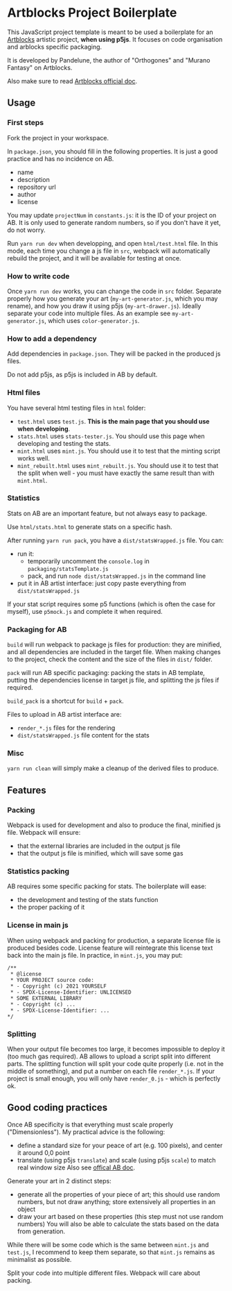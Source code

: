 # Artblocks Project Boilerplate

This JavaScript project template is meant to be used a boilerplate for an [Artblocks](https://www.artblocks.io/) artistic project, **when using p5js**.
It focuses on code organisation and arblocks specific packaging.

It is developed by Pandelune, the author of "Orthogones" and "Murano Fantasy" on Artblocks.

Also make sure to read [Artblocks official doc](https://github.com/ArtBlocks/artblocks-docs).


## Usage

### First steps

Fork the project in your workspace.

In `package.json`, you should fill in the following properties. It is just a good practice and has no incidence on AB.
- name
- description
- repository url
- author
- license

You may update `projectNum` in `constants.js`: it is the ID of your project on AB. It is only used to generate random numbers, so if you don't have it yet, do not worry.

Run `yarn run dev` when developping, and open `html/test.html` file.
In this mode, each time you change a js file in `src`, webpack will automatically rebuild the project, and it will be available for testing at once.

### How to write code

Once `yarn run dev` works, you can change the code in `src` folder.
Separate properly how you generate your art (`my-art-generator.js`, which you may rename), and how you draw it using p5js (`my-art-drawer.js`).
Ideally separate your code into multiple files. As an example see `my-art-generator.js`, which uses `color-generator.js`.


### How to add a dependency

Add dependencies in `package.json`. They will be packed in the produced js files.

Do not add p5js, as p5js is included in AB by default.


### Html files

You have several html testing files in `html` folder:
- `test.html` uses `test.js`. **This is the main page that you should use when developing**.
- `stats.html` uses `stats-tester.js`. You should use this page when developing and testing the stats.
- `mint.html` uses `mint.js`. You should use it to test that the minting script works well.
- `mint_rebuilt.html` uses `mint_rebuilt.js`. You should use it to test that the split when well - you must have exactly the same result than with `mint.html`.


### Statistics

Stats on AB are an important feature, but not always easy to package.

Use `html/stats.html` to generate stats on a specific hash.

After running `yarn run pack`, you have a `dist/statsWrapped.js` file. You can:
- run it: 
  - temporarily uncomment the `console.log` in `packaging/statsTemplate.js`
  - pack, and run `node dist/statsWrapped.js` in the command line
- put it in AB artist interface: just copy paste everything from `dist/statsWrapped.js`

If your stat script requires some p5 functions (which is often the case for myself), use `p5mock.js` and complete it when required.


### Packaging for AB

`build` will run webpack to package js files for production: they are minified, and all dependencies are included in the target file.
When making changes to the project, check the content and the size of the files in `dist/` folder.

`pack` will run AB specific packaging: packing the stats in AB template, putting the dependencies license in target js file, and splitting the js files if required.

`build_pack` is a shortcut for `build` + `pack`.

Files to upload in AB artist interface are:
- `render_*.js` files for the rendering
- `dist/statsWrapped.js` file content for the stats


### Misc

`yarn run clean` will simply make a cleanup of the derived files to produce.



## Features

### Packing

Webpack is used for development and also to produce the final, minified js file. Webpack will ensure:
- that the external libraries are included in the output js file
- that the output js file is minified, which will save some gas

### Statistics packing

AB requires some specific packing for stats. The boilerplate will ease:
- the development and testing of the stats function
- the proper packing of it

### License in main js

When using webpack and packing for production, a separate license file is produced besides code. License feature will reintegrate this license text back into the main js file. In practice, in `mint.js`, you may put:
```
/**
 * @license
 * YOUR PROJECT source code:
 * - Copyright (c) 2021 YOURSELF
 * - SPDX-License-Identifier: UNLICENSED
 * SOME EXTERNAL LIBRARY
 * - Copyright (c) ...
 * - SPDX-License-Identifier: ...
*/
```

### Splitting

When your output file becomes too large, it becomes impossible to deploy it (too much gas required). AB allows to upload a script split into different parts.
The splitting function will split your code quite properly (i.e. not in the middle of something), and put a number on each file `render_*.js`.
If your project is small enough, you will only have `render_0.js` - which is perfectly ok.


## Good coding practices

Once AB specificity is that everything must scale properly ("Dimensionless"). My practical advice is the following:
- define a standard size for your peace of art (e.g. 100 pixels), and center it around 0,0 point
- translate (using p5js `translate`) and scale (using p5js `scale`) to match real window size
Also see [offical AB doc](https://github.com/ArtBlocks/artblocks-docs#dimensionless).

Generate your art in 2 distinct steps:
- generate all the properties of your piece of art; this should use random numbers, but not draw anything; store extensively all properties in an object
- draw your art based on these properties (this step must not use random numbers)
You will also be able to calculate the stats based on the data from generation.

While there will be some code which is the same between `mint.js` and `test.js`, I recommend to keep them separate, so that `mint.js` remains as minimalist as possible.

Split your code into multiple different files. Webpack will care about packing.
